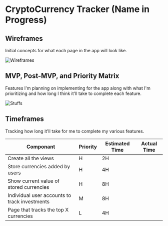 # CryptoCurrency Tracker (Name in Progress)

## Wireframes
Initial concepts for what each page in the app will look like.

![Wireframes](https://i.imgur.com/GlllzzE.jpg)

## MVP, Post-MVP, and Priority Matrix
Features I'm planning on implementing for the app along with what I'm prioritizing and how long I think it'll take to complete each feature.

![Stuffs](https://i.imgur.com/Ng84dtR.jpg)

## Timeframes
Tracking how long it'll take for me to complete my various features.

| Componant                                     | Priority | Estimated Time | Actual Time |
------------------------------------------------|----------|----------------|-------------|
| Create all the views                          | H        | 2H             |             |
| Store currencies added by users               | H        | 4H             |             |
| Show current value of stored currencies       | H        | 8H             |             |
| Individual user accounts to track investments | M        | 8H             |             |
| Page that tracks the top X currencies         | L        | 4H             |             |
